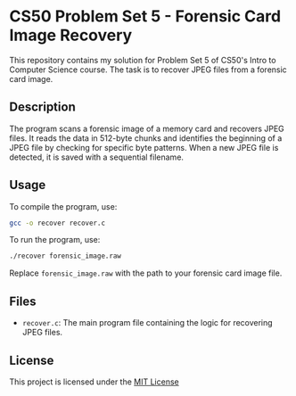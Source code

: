 # CS50 Problem Set 5 - Forensic Card Image Recovery

This repository contains my solution for Problem Set 5 of CS50's Intro to Computer Science course. The task is to recover JPEG files from a forensic card image.

## Description

The program scans a forensic image of a memory card and recovers JPEG files. It reads the data in 512-byte chunks and identifies the beginning of a JPEG file by checking for specific byte patterns. When a new JPEG file is detected, it is saved with a sequential filename.

## Usage

To compile the program, use:

```bash
gcc -o recover recover.c
```

To run the program, use:

```bash
./recover forensic_image.raw
```

Replace `forensic_image.raw` with the path to your forensic card image file.

## Files

- `recover.c`: The main program file containing the logic for recovering JPEG files.

## License

This project is licensed under the [MIT License](https://opensource.org/license/mit)
